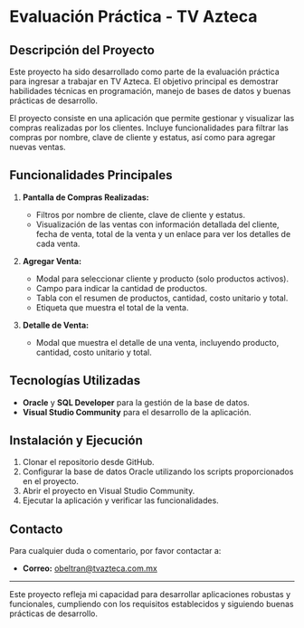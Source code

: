 # Evaluación Práctica - TV Azteca

## Descripción del Proyecto

Este proyecto ha sido desarrollado como parte de la evaluación práctica para ingresar a trabajar en TV Azteca. El objetivo principal es demostrar habilidades técnicas en programación, manejo de bases de datos y buenas prácticas de desarrollo. 

El proyecto consiste en una aplicación que permite gestionar y visualizar las compras realizadas por los clientes. Incluye funcionalidades para filtrar las compras por nombre, clave de cliente y estatus, así como para agregar nuevas ventas.

## Funcionalidades Principales

1. **Pantalla de Compras Realizadas:**
   - Filtros por nombre de cliente, clave de cliente y estatus.
   - Visualización de las ventas con información detallada del cliente, fecha de venta, total de la venta y un enlace para ver los detalles de cada venta.

2. **Agregar Venta:**
   - Modal para seleccionar cliente y producto (solo productos activos).
   - Campo para indicar la cantidad de productos.
   - Tabla con el resumen de productos, cantidad, costo unitario y total.
   - Etiqueta que muestra el total de la venta.

3. **Detalle de Venta:**
   - Modal que muestra el detalle de una venta, incluyendo producto, cantidad, costo unitario y total.

## Tecnologías Utilizadas

- **Oracle** y **SQL Developer** para la gestión de la base de datos.
- **Visual Studio Community** para el desarrollo de la aplicación.

## Instalación y Ejecución

1. Clonar el repositorio desde GitHub.
2. Configurar la base de datos Oracle utilizando los scripts proporcionados en el proyecto.
3. Abrir el proyecto en Visual Studio Community.
4. Ejecutar la aplicación y verificar las funcionalidades.

## Contacto

Para cualquier duda o comentario, por favor contactar a:
- **Correo:** obeltran@tvazteca.com.mx

---

Este proyecto refleja mi capacidad para desarrollar aplicaciones robustas y funcionales, cumpliendo con los requisitos establecidos y siguiendo buenas prácticas de desarrollo.
